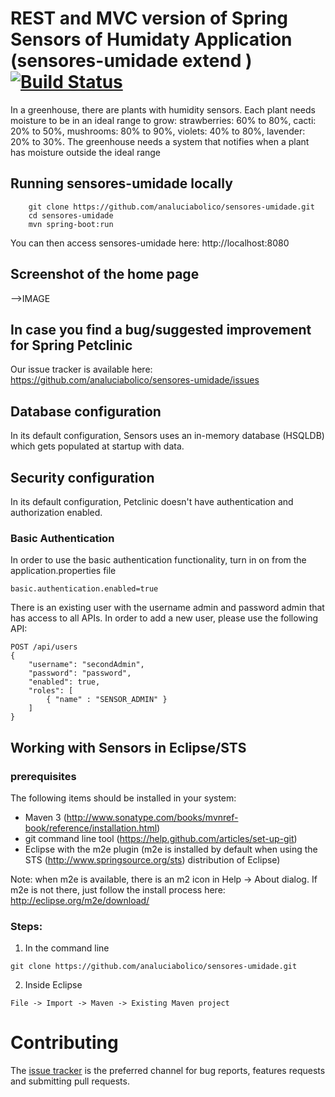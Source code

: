 # REST and MVC version of Spring Sensors of Humidaty Application (sensores-umidade extend ) [![Build Status](https://travis-ci.org/analuciabolico/sensores-umidade.png?branch=master)](https://travis-ci.org/analuciabolico/sensores-umidade/)

In a greenhouse, there are plants with humidity sensors. Each plant needs moisture to be in an ideal range to grow: strawberries: 60% to 80%, cacti: 20% to 50%, mushrooms: 80% to 90%, violets: 40% to 80%, lavender: 20% to 30%. The greenhouse needs a system that notifies when a plant has moisture outside the ideal range

## Running sensores-umidade locally
```
	git clone https://github.com/analuciabolico/sensores-umidade.git
	cd sensores-umidade
	mvn spring-boot:run
```

You can then access sensores-umidade here: http://localhost:8080

## Screenshot of the home page

-->IMAGE

## In case you find a bug/suggested improvement for Spring Petclinic
Our issue tracker is available here: https://github.com/analuciabolico/sensores-umidade/issues


## Database configuration

In its default configuration, Sensors uses an in-memory database (HSQLDB) which gets populated at startup with data.

## Security configuration
In its default configuration, Petclinic doesn't have authentication and authorization enabled.

### Basic Authentication
In order to use the basic authentication functionality, turn in on from the application.properties file
```
basic.authentication.enabled=true
```
There is an existing user with the username admin and password admin that has access to all APIs.
 In order to add a new user, please use the following API:
```
POST /api/users
{
    "username": "secondAdmin",
    "password": "password",
    "enabled": true,
    "roles": [
    	{ "name" : "SENSOR_ADMIN" }
	]
}
```

## Working with Sensors in Eclipse/STS

### prerequisites
The following items should be installed in your system:
* Maven 3 (http://www.sonatype.com/books/mvnref-book/reference/installation.html)
* git command line tool (https://help.github.com/articles/set-up-git)
* Eclipse with the m2e plugin (m2e is installed by default when using the STS (http://www.springsource.org/sts) distribution of Eclipse)

Note: when m2e is available, there is an m2 icon in Help -> About dialog.
If m2e is not there, just follow the install process here: http://eclipse.org/m2e/download/


### Steps:

1) In the command line
```
git clone https://github.com/analuciabolico/sensores-umidade.git
```
2) Inside Eclipse
```
File -> Import -> Maven -> Existing Maven project
```

# Contributing

The [issue tracker](https://github.com/analuciabolico/sensores-umidade/issues) is the preferred channel for bug reports, features requests and submitting pull requests.
